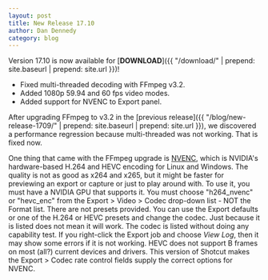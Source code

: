 ```yaml
---
layout: post
title: New Release 17.10
author: Dan Dennedy
category: blog
---
```

Version 17.10 is now available for [**DOWNLOAD**]({{ "/download/" | prepend: site.baseurl | prepend: site.url }})!

* Fixed multi-threaded decoding with FFmpeg v3.2.
* Added 1080p 59.94 and 60 fps video modes.
* Added support for NVENC to Export panel.

After upgrading FFmpeg to v3.2 in the [previous release]({{ "/blog/new-release-1709/" | prepend: site.baseurl | prepend: site.url }}),
we discovered a performance regression because multi-threaded
was not working. That is fixed now.

One thing that came with the FFmpeg upgrade is [NVENC](https://developer.nvidia.com/nvidia-video-codec-sdk),
which is NVIDIA's hardware-based H.264 and HEVC encoding for
Linux and Windows. The quality is not as good as x264 and x265,
but it might be faster for previewing an export or capture or just to play
around with. To use it, you must have a NVIDIA GPU that supports it. You must
choose "h264_nvenc" or "hevc_enc" from the Export > Video > Codec drop-down
list - NOT the Format list. There are not presets provided. You can use the
Export defaults or one of the H.264 or HEVC presets and change the codec.
Just because it is listed does not mean it will work. The codec is listed
without doing any capability test. If you right-click the Export job and choose
*View Log*, then it may show some errors if it is not working. HEVC does not
support B frames on most (all?) current devices and drivers. This version
of Shotcut makes the Export > Codec rate control fields supply the correct
options for NVENC.
